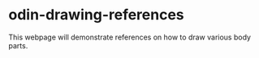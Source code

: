 # odin-drawing-references
This webpage will demonstrate references on how to draw various body parts.

